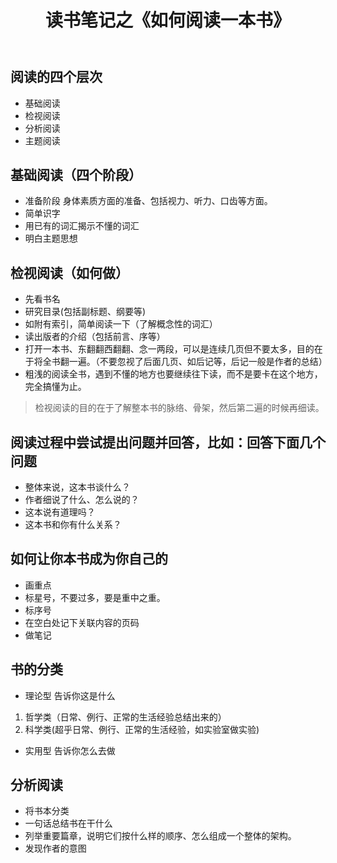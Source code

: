 ﻿---
title: 读书笔记之《如何阅读一本书》
categories: 
 - 方法论
tags:
 - 学习方法
---

## 阅读的四个层次
- 基础阅读
- 检视阅读
- 分析阅读
- 主题阅读

## 基础阅读（四个阶段）
- 准备阶段
身体素质方面的准备、包括视力、听力、口齿等方面。
- 简单识字
- 用已有的词汇揭示不懂的词汇
- 明白主题思想

## 检视阅读（如何做）
- 先看书名
- 研究目录(包括副标题、纲要等)
- 如附有索引，简单阅读一下（了解概念性的词汇）
- 读出版者的介绍（包括前言、序等）
- 打开一本书、东翻翻西翻翻、念一两段，可以是连续几页但不要太多，目的在于将全书翻一遍。（不要忽视了后面几页、如后记等，后记一般是作者的总结）
- 粗浅的阅读全书，遇到不懂的地方也要继续往下读，而不是要卡在这个地方，完全搞懂为止。
> 检视阅读的目的在于了解整本书的脉络、骨架，然后第二遍的时候再细读。

## 阅读过程中尝试提出问题并回答，比如：回答下面几个问题
- 整体来说，这本书谈什么？
- 作者细说了什么、怎么说的？
- 这本说有道理吗？
- 这本书和你有什么关系？

## 如何让你本书成为你自己的
- 画重点
- 标星号，不要过多，要是重中之重。
- 标序号
- 在空白处记下关联内容的页码
- 做笔记

## 书的分类
- 理论型
告诉你这是什么
1. 哲学类（日常、例行、正常的生活经验总结出来的）
2. 科学类(超乎日常、例行、正常的生活经验，如实验室做实验)
- 实用型
告诉你怎么去做

## 分析阅读
- 将书本分类
- 一句话总结书在干什么
- 列举重要篇章，说明它们按什么样的顺序、怎么组成一个整体的架构。
- 发现作者的意图








